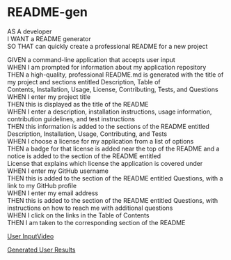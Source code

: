 # README-gen




AS A developer<br />
I WANT a README generator<br />
SO THAT can quickly create a professional README for a new project<br /> 

GIVEN a command-line application that accepts user input<br />
WHEN I am prompted for information about my application repository<br />
THEN a high-quality, professional README.md is generated with the title of my project and sections entitled Description, Table of<br /> Contents, Installation, Usage, License, Contributing, Tests, and Questions<br />
WHEN I enter my project title<br />
THEN this is displayed as the title of the README<br />
WHEN I enter a description, installation instructions, usage information, contribution guidelines, and test instructions<br />
THEN this information is added to the sections of the README entitled Description, Installation, Usage, Contributing, and Tests<br />
WHEN I choose a license for my application from a list of options<br />
THEN a badge for that license is added near the top of the README and a notice is added to the section of the README entitled<br /> License that explains which license the application is covered under<br />
WHEN I enter my GitHub username<br />
THEN this is added to the section of the README entitled Questions, with a link to my GitHub profile<br />
WHEN I enter my email address<br />
THEN this is added to the section of the README entitled Questions, with instructions on how to reach me with additional questions<br />
WHEN I click on the links in the Table of Contents<br />
THEN I am taken to the corresponding section of the README<br />

[User InputVideo](https://drive.google.com/file/d/1AGi3x1y-d8y1-lpJCr4kdYiS3Ch6YSXt/view?usp=sharing)

[Generated User Results](https://drive.google.com/file/d/1pNVLIr_TzzgoLsFD8_wQtnQvcSA_4ybd/view?usp=sharing)
